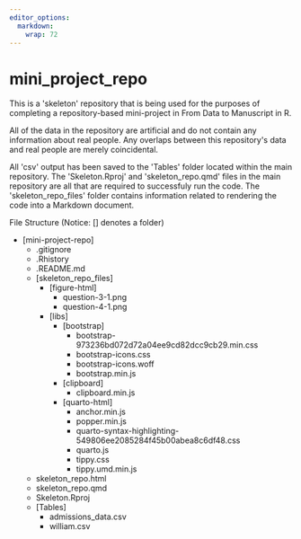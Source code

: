```yaml
---
editor_options: 
  markdown: 
    wrap: 72
---
```


# mini_project_repo

This is a 'skeleton' repository that is being used for the purposes of
completing a repository-based mini-project in From Data to Manuscript in
R.

All of the data in the repository are artificial and do not contain any
information about real people. Any overlaps between this repository's
data and real people are merely coincidental.

All 'csv' output has been saved to the 'Tables' folder located within
the main repository. The 'Skeleton.Rproj' and 'skeleton_repo.qmd' files
in the main repository are all that are required to successfuly run the
code. The 'skeleton_repo_files' folder contains information related to
rendering the code into a Markdown document.

File Structure (Notice: [] denotes a folder)

-   [mini-project-repo]
    -   .gitignore
    -   .Rhistory
    -   .README.md
    -   [skeleton_repo_files]
        -   [figure-html]
            -   question-3-1.png
            -   question-4-1.png
        -   [libs]
            -   [bootstrap]
                -   bootstrap-973236bd072d72a04ee9cd82dcc9cb29.min.css
                -   bootstrap-icons.css
                -   bootstrap-icons.woff
                -   bootstrap.min.js
            -   [clipboard]
                -   clipboard.min.js
            -   [quarto-html]
                -   anchor.min.js
                -   popper.min.js
                -   quarto-syntax-highlighting-549806ee2085284f45b00abea8c6df48.css
                -   quarto.js
                -   tippy.css
                -   tippy.umd.min.js
    -   skeleton_repo.html
    -   skeleton_repo.qmd
    -   Skeleton.Rproj
    -   [Tables]
        -   admissions_data.csv
        -   william.csv
